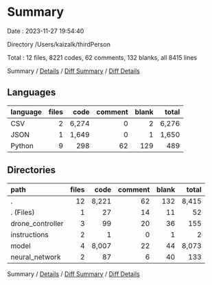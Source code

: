 # Summary

Date : 2023-11-27 19:54:40

Directory /Users/kaizalk/thirdPerson

Total : 12 files,  8221 codes, 62 comments, 132 blanks, all 8415 lines

Summary / [Details](details.md) / [Diff Summary](diff.md) / [Diff Details](diff-details.md)

## Languages
| language | files | code | comment | blank | total |
| :--- | ---: | ---: | ---: | ---: | ---: |
| CSV | 2 | 6,274 | 0 | 2 | 6,276 |
| JSON | 1 | 1,649 | 0 | 1 | 1,650 |
| Python | 9 | 298 | 62 | 129 | 489 |

## Directories
| path | files | code | comment | blank | total |
| :--- | ---: | ---: | ---: | ---: | ---: |
| . | 12 | 8,221 | 62 | 132 | 8,415 |
| . (Files) | 1 | 27 | 14 | 11 | 52 |
| drone_controller | 3 | 99 | 20 | 36 | 155 |
| instructions | 2 | 1 | 0 | 1 | 2 |
| model | 4 | 8,007 | 22 | 44 | 8,073 |
| neural_network | 2 | 87 | 6 | 40 | 133 |

Summary / [Details](details.md) / [Diff Summary](diff.md) / [Diff Details](diff-details.md)